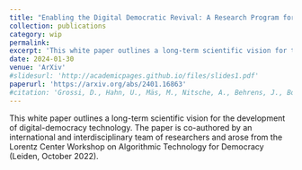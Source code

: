 ```yaml
---
title: "Enabling the Digital Democratic Revival: A Research Program for Digital Democracy"
collection: publications
category: wip 
permalink: 
excerpt: 'This white paper outlines a long-term scientific vision for the development of digital-democracy technology. The paper is co-authored by an international and interdisciplinary team of researchers and arose from the Lorentz Center Workshop on Algorithmic Technology for Democracy (Leiden, October 2022).'
date: 2024-01-30
venue: 'ArXiv'
#slidesurl: 'http://academicpages.github.io/files/slides1.pdf'
paperurl: 'https://arxiv.org/abs/2401.16863'
#citation: 'Grossi, D., Hahn, U., Mäs, M., Nitsche, A., Behrens, J., Boehmer, N., ... & Van De Putte, F. (2024). Enabling the Digital Democratic Revival: A Research Program for Digital Democracy. arXiv preprint arXiv:2401.16863.'
---
```


This white paper outlines a long-term scientific vision for the development of digital-democracy technology. The paper is co-authored by an international and interdisciplinary team of researchers and arose from the Lorentz Center Workshop on Algorithmic Technology for Democracy (Leiden, October 2022).
